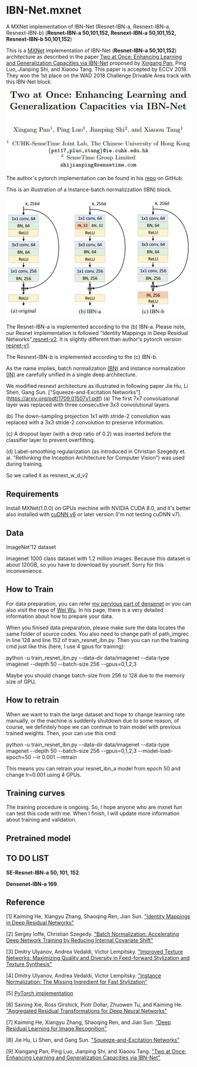 # IBN-Net.mxnet
A MXNet implementation of IBN-Net (Resnet-IBN-a, Resnext-IBN-a, Resnext-IBN-b)
(**Resnet-IBN-a 50,101,152, Resnext-IBN-a 50,101,152, Resnext-IBN-b 50,101,152**)

This is a [MXNet](http://mxnet.io/) implementation of IBN-Net (**Resnet-IBN-a 50,101,152**) architecture as described in the paper [Two at Once: Enhancing Learning and Generalization Capacities via IBN-Net](https://arxiv.org/pdf/1807.09441.pdf) proposed by [Xingang Pan](https://github.com/XingangPan), Ping Luo, Jianping Shi, and Xiaoou Tang. This paper is accepted by ECCV 2018. They won the 1st place on the WAD 2018 Challenge Drivable Area track with this IBN-Net block.

![](paper_title.jpg)

The author's pytorch implementation can be found in his [repo](https://github.com/XingangPan/IBN-Net) on GitHub.

This is an illustration of a Instance-batch normalizzation (IBN) block.

![](IBN_block.png) 

The Resnet-IBN-a is implemented according to the (b) IBN-a. Please note, our Resnet implementation is followed "Identity Mappings in Deep Residual Networks",[resnet-v2](https://arxiv.org/abs/1603.05027v3). It is slightly different than author's pytorch version [resnet-v1](https://arxiv.org/abs/1512.03385v1).

The Resnext-IBN-b is implemented according to the (c) IBN-b.

As the name implies, batch normalization [(BN)](https://arxiv.org/abs/1502.03167v3) and instance normalization [(IN)](https://arxiv.org/abs/1701.02096v2) are carefully unified in a single deep architecture.

We modified resnext architecture as illustrated in following paper
Jie Hu, Li Shen, Gang Sun. ["Squeeze-and-Excitation Networks"] (https://arxiv.org/pdf/1709.01507v1.pdf)
(a) The first 7x7 convoluational layer was replaced with three consecutive 3x3 convolutional layers.

(b) The down-sampling projection 1x1 with stride-2 convolution was replaced with a 3x3 stride-2 convolution to preserve information.

(c) A dropout layer (with a drop ratio of 0.2) was inserted before the classifier layer to prevent overfitting.

(d) Label-smoothing regularization (as introduced in Christian Szegedy et. al. "Rethinking the Inception Architecture for Computer Vision") was used during training.

So we called it as resnext_w_d_v2

## Requirements

Install MXNet(1.0.0) on GPUs mechine with NVIDIA CUDA 8.0, and it's better also installed with [cuDNN v6](https://developer.nvidia.com/cudnn) or later version (I'm not testing cuDNN v7).


## Data

ImageNet'12 dataset

Imagenet 1000 class dataset with 1.2 million images. Because this dataset is about 120GB, so you have to download by yourself. Sorry for this inconvenience.

## How to Train

For data preparation, you can refer [my pervious part of densenet](https://github.com/bruinxiong/densenet.mxnet) or you can also visit the repo of [Wei Wu](https://github.com/tornadomeet/ResNet). In his page, there is a very detailed information about how to prepare your data. 

When you finised data preparation, please make sure the data locates the same folder of source codes. You also need to change path of path_imgrec in line 128 and line 152 of train_resnet_ibn.py. Then you can run the training cmd just like this (here, I use 4 gpus for training):

python -u train_resnet_ibn.py --data-dir data/imagenet --data-type imagenet --depth 50 --batch-size 256 --gpus=0,1,2,3

Maybe you should change batch-size from 256 to 128 due to the memory size of GPU.

## How to retrain

When we want to train the large dataset and hope to change learning rate manually, or the machine is suddenly shutdown due to some reason, of course, we definitely hope we can continue to train model with previous trained weights. Then, your can use this cmd:

python -u train_resnet_ibn.py --data-dir data/imagenet --data-type imagenet --depth 50 --batch-size 256 --gpus=0,1,2,3 --model-load-epoch=50 --lr 0.001 --retrain

This means you can retrain your resnet_ibn_a model from epoch 50 and change lr=0.001 using 4 GPUs.

## Training curves

The training procedure is ongoing. So, I hope anyone who are mxnet fun can test this code with me. When I finish, I will update more information about training and validation.

## Pretrained model

## TO DO LIST

**SE-Resnet-IBN-a 50, 101, 152**.

**Densenet-IBN-a 169**.

## Reference

[1]  Kaiming He, Xiangyu Zhang, Shaoqing Ren, Jian Sun. ["Identity Mappings in Deep Residual Networks"](https://arxiv.org/abs/1603.05027v3)

[2]  Sergey Ioffe, Christian Szegedy. ["Batch Normalization: Accelerating Deep Network Training by Reducing Internal Covariate Shift"](https://arxiv.org/abs/1502.03167v3)

[3]  Dmitry Ulyanov, Andrea Vedaldi, Victor Lempitsky. ["Improved Texture Networks: Maximizing Quality and Diversity in Feed-forward Stylization and Texture Synthesis"](https://arxiv.org/abs/1701.02096v2)

[4]  Dmitry Ulyanov, Andrea Vedaldi, Victor Lempitsky. ["Instance Normalization: The Missing Ingredient for Fast Stylization"](https://arxiv.org/abs/1607.08022v3)

[5] [PyTorch implementation](https://github.com/XingangPan/IBN-Net/blob/master/models/imagenet/resnet_ibn_a.py)

[6]  Saining Xie, Ross Girshick, Piotr Dollar, Zhuowen Tu, and Kaiming He. ["Aggregated Residual Transformations for Deep Neural Networks"](https://arxiv.org/pdf/1611.05431v2.pdf)

[7]  Kaiming He, Xiangyu Zhang, Shaoqing Ren, and Jian Sun. ["Deep Residual Learning for Image Recognition"](https://arxiv.org/pdf/1512.03385v1.pdf)

[8]  Jie Hu, Li Shen, and Gang Sun. ["Squeeze-and-Excitation Networks"](https://arxiv.org/pdf/1709.01507.pdf)

[9]  Xiangang Pan, Ping Luo, Jianping Shi, and Xiaoou Tang. ["Two at Once: Enhancing Learning and Generalization Capacities via IBN-Net"](https://arxiv.org/pdf/1807.09441.pdf)
